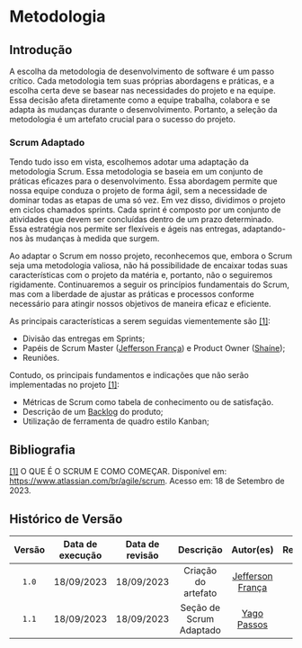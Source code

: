 # Metodologia

## Introdução

A escolha da metodologia de desenvolvimento de software é um passo crítico. Cada metodologia tem suas próprias abordagens e práticas, e a escolha certa deve se basear nas necessidades do projeto e na equipe. Essa decisão afeta diretamente como a equipe trabalha, colabora e se adapta às mudanças durante o desenvolvimento. Portanto, a seleção da metodologia é um artefato crucial para o sucesso do projeto.

### Scrum Adaptado

Tendo tudo isso em vista, escolhemos adotar uma adaptação da metodologia Scrum. Essa metodologia se baseia em um conjunto de práticas eficazes para o desenvolvimento. Essa abordagem permite que nossa equipe conduza o projeto de forma ágil, sem a necessidade de dominar todas as etapas de uma só vez. Em vez disso, dividimos o projeto em ciclos chamados sprints. Cada sprint é composto por um conjunto de atividades que devem ser concluídas dentro de um prazo determinado. Essa estratégia nos permite ser flexíveis e ágeis nas entregas, adaptando-nos às mudanças à medida que surgem.

Ao adaptar o Scrum em nosso projeto, reconhecemos que, embora o Scrum seja uma metodologia valiosa, não há possibilidade de encaixar todas suas características com o projeto da matéria e, portanto, não o seguiremos rigidamente. Continuaremos a seguir os princípios fundamentais do Scrum, mas com a liberdade de ajustar as práticas e processos conforme necessário para atingir nossos objetivos de maneira eficaz e eficiente.

As principais características a serem seguidas viementemente são <a id="a" href="#aa">[1]</a>:

 - Divisão das entregas em Sprints;
 - Papéis de Scrum Master ([Jefferson França](https://github.com/Frans6)) e Product Owner ([Shaíne](https://github.com/ShaineOliveira));
 - Reuniões.

Contudo, os principais fundamentos e indicações que não serão implementadas no projeto <a id="a" href="#aa">[1]</a>:

 - Métricas de Scrum como tabela de conhecimento ou de satisfação.
 - Descrição de um [Backlog]() do produto;
 - Utilização de ferramenta de quadro estilo Kanban;

<!-- ## Políticas

### Política de _commits_

A criação deste método visa promover a padronização e rastreabilidade em nosso processo de desenvolvimento. Dessa forma, devem estar de acordo com o seguinte padrão:

```bash
git commit -m "Arquivo: Descrição inserida no histórico de versão"
```

Exemplo:
>
> O _commit_ referente a criação do arquivo `metodologias.md` pode ter a mensagem `metodologias: criação do documento`

</br> -->

## Bibliografia

<a id="aa" href="#a">[1]</a> O QUE É O SCRUM E COMO COMEÇAR. Disponível em: <https://www.atlassian.com/br/agile/scrum>. Acesso em: 18 de Setembro de 2023.

## Histórico de Versão

| Versão | Data de execução | Data de revisão |              Descrição              |                                           Autor(es)                                           |                 Revisor(es)                 |
| :----: | :--------------: | :-------------: | :---------------------------------: | :-------------------------------------------------------------------------------------------: | :-----------------------------------------: |
| `1.0`  |    18/09/2023    |   18/09/2023    | Criação do artefato | [Jefferson França](https://github.com/Frans6)  | [Shaíne](https://github.com/ShaineOliveira) |
| `1.1`  |    18/09/2023    |   18/09/2023    | Seção de Scrum Adaptado |  [Yago Passos](https://github.com/yagompassos) | [Shaíne](https://github.com/ShaineOliveira) |
